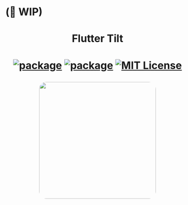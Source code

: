 # (🚧 WIP)

<div align="center"> 
  <h1>Flutter Tilt<h1>

  <a target="_blank" href="https://pub.dev/packages/flutter_tilt"><img alt="package" src="https://img.shields.io/pub/v/flutter_tilt?color=3e4663&include_prereleases&label=stable&logo=dart"/></a>
  <a target="_blank" href="https://pub.dev/packages/flutter_tilt"><img alt="package" src="https://img.shields.io/pub/v/flutter_tilt?color=3e4663&include_prereleases&label=dev&logo=dart"/></a>
  <a target="_blank" href="https://github.com/AmosHuKe/flutter_tilt/blob/main/LICENSE"><img alt="MIT License" src="https://img.shields.io/badge/license-MIT-green"/></a>

  <img src="https://github.com/AmosHuKe/flutter_tilt/blob/main/.README/preview.gif?raw=true" width="320px" style="border-radius: 20px;" />
</div>

